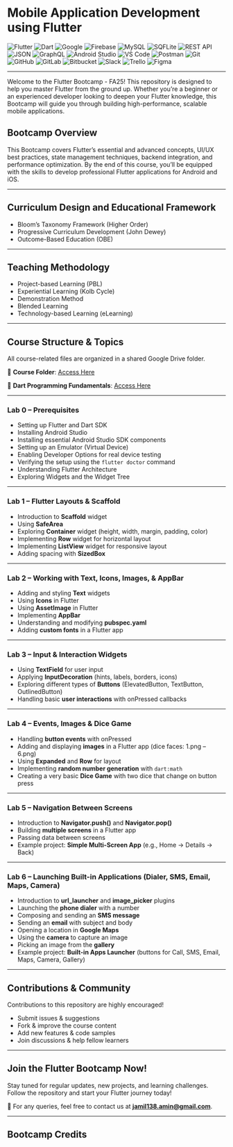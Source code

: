 # Mobile Application Development using Flutter

![Flutter](https://img.shields.io/badge/Flutter-%2302569B.svg?style=for-the-badge&logo=flutter&logoColor=white)
![Dart](https://img.shields.io/badge/Dart-%230175C2.svg?style=for-the-badge&logo=dart&logoColor=white)
![Google](https://img.shields.io/badge/Google-%234285F4.svg?style=for-the-badge&logo=google&logoColor=white)
![Firebase](https://img.shields.io/badge/Firebase-%23FFCA28.svg?style=for-the-badge&logo=firebase&logoColor=black)
![MySQL](https://img.shields.io/badge/MySQL-%2300f.svg?style=for-the-badge&logo=mysql&logoColor=white)
![SQFLite](https://img.shields.io/badge/SQFLite-%230075C2.svg?style=for-the-badge&logo=sqlite&logoColor=white)
![REST API](https://img.shields.io/badge/REST%20API-%23007ACC.svg?style=for-the-badge&logo=fastapi&logoColor=white)
![JSON](https://img.shields.io/badge/JSON-%23FF4B4B.svg?style=for-the-badge&logo=json&logoColor=white)
![GraphQL](https://img.shields.io/badge/GraphQL-E10098.svg?style=for-the-badge&logo=graphql&logoColor=white)
![Android Studio](https://img.shields.io/badge/Android%20Studio-%233DDC84.svg?style=for-the-badge&logo=android-studio&logoColor=white)
![VS Code](https://img.shields.io/badge/VS%20Code-%23007ACC.svg?style=for-the-badge&logo=visual-studio-code&logoColor=white)
![Postman](https://img.shields.io/badge/Postman-%23FF6C37.svg?style=for-the-badge&logo=postman&logoColor=white)
![Git](https://img.shields.io/badge/Git-%23F05033.svg?style=for-the-badge&logo=git&logoColor=white)
![GitHub](https://img.shields.io/badge/GitHub-%23181717.svg?style=for-the-badge&logo=github&logoColor=white)
![GitLab](https://img.shields.io/badge/GitLab-%23FC6D26.svg?style=for-the-badge&logo=gitlab&logoColor=white)
![Bitbucket](https://img.shields.io/badge/Bitbucket-%230052CC.svg?style=for-the-badge&logo=bitbucket&logoColor=white)
![Slack](https://img.shields.io/badge/Slack-4A154B.svg?style=for-the-badge&logo=slack&logoColor=white)
![Trello](https://img.shields.io/badge/Trello-%23026AA7.svg?style=for-the-badge&logo=trello&logoColor=white)
![Figma](https://img.shields.io/badge/Figma-%23F24E1E.svg?style=for-the-badge&logo=figma&logoColor=white)

---

Welcome to the Flutter Bootcamp - FA25! This repository is designed to help you master Flutter from the ground up. Whether you’re a beginner or an experienced developer looking to deepen your Flutter knowledge, this Bootcamp will guide you through building high-performance, scalable mobile applications.

## Bootcamp Overview

This Bootcamp covers Flutter’s essential and advanced concepts, UI/UX best practices, state management techniques, backend integration, and performance optimization. By the end of this course, you’ll be equipped with the skills to develop professional Flutter applications for Android and iOS.

---

## Curriculum Design and Educational Framework

- Bloom’s Taxonomy Framework (Higher Order)
- Progressive Curriculum Development (John Dewey)
- Outcome-Based Education (OBE)

---

## Teaching Methodology

- Project-based Learning (PBL)
- Experiential Learning (Kolb Cycle)
- Demonstration Method
- Blended Learning
- Technology-based Learning (eLearning)

---

## Course Structure & Topics

All course-related files are organized in a shared Google Drive folder.

📂 **Course Folder**: [Access Here](https://drive.google.com/drive/folders/1Dh_8E08ztEt1ZruDUkcmFK1vtc7gP8fU?usp=sharing)

📂 **Dart Programming Fundamentals**: [Access Here](https://github.com/Jamil226/Dart)

---

### Lab 0 – Prerequisites

- Setting up Flutter and Dart SDK
- Installing Android Studio
- Installing essential Android Studio SDK components
- Setting up an Emulator (Virtual Device)
- Enabling Developer Options for real device testing
- Verifying the setup using the `flutter doctor` command
- Understanding Flutter Architecture
- Exploring Widgets and the Widget Tree

---

### Lab 1 – Flutter Layouts & Scaffold

- Introduction to **Scaffold** widget
- Using **SafeArea**
- Exploring **Container** widget (height, width, margin, padding, color)
- Implementing **Row** widget for horizontal layout
- Implementing **ListView** widget for responsive layout
- Adding spacing with **SizedBox**

---

### Lab 2 – Working with Text, Icons, Images, & AppBar

- Adding and styling **Text** widgets
- Using **Icons** in Flutter
- Using **AssetImage** in Flutter
- Implementing **AppBar**
- Understanding and modifying **pubspec.yaml**
- Adding **custom fonts** in a Flutter app

---

### Lab 3 – Input & Interaction Widgets

- Using **TextField** for user input
- Applying **InputDecoration** (hints, labels, borders, icons)
- Exploring different types of **Buttons** (ElevatedButton, TextButton, OutlinedButton)
- Handling basic **user interactions** with onPressed callbacks

---

### Lab 4 – Events, Images & Dice Game

- Handling **button events** with onPressed
- Adding and displaying **images** in a Flutter app (dice faces: 1.png – 6.png)
- Using **Expanded** and **Row** for layout
- Implementing **random number generation** with `dart:math`
- Creating a very basic **Dice Game** with two dice that change on button press

---

### Lab 5 – Navigation Between Screens

- Introduction to **Navigator.push()** and **Navigator.pop()**
- Building **multiple screens** in a Flutter app
- Passing data between screens
- Example project: **Simple Multi-Screen App** (e.g., Home → Details → Back)

---

### Lab 6 – Launching Built-in Applications (Dialer, SMS, Email, Maps, Camera)

- Introduction to **url_launcher** and **image_picker** plugins
- Launching the **phone dialer** with a number
- Composing and sending an **SMS message**
- Sending an **email** with subject and body
- Opening a location in **Google Maps**
- Using the **camera** to capture an image
- Picking an image from the **gallery**
- Example project: **Built-in Apps Launcher** (buttons for Call, SMS, Email, Maps, Camera, Gallery)

---

## Contributions & Community

Contributions to this repository are highly encouraged!

- Submit issues & suggestions
- Fork & improve the course content
- Add new features & code samples
- Join discussions & help fellow learners

---

## Join the Flutter Bootcamp Now!

Stay tuned for regular updates, new projects, and learning challenges. Follow the repository and start your Flutter journey today!

📧 For any queries, feel free to contact us at **jamil138.amin@gmail.com**.

---

## Bootcamp Credits

